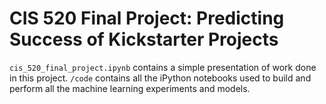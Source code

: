 # CIS 520 Final Project: Predicting Success of Kickstarter Projects

`cis_520_final_project.ipynb` contains a simple presentation of work done in this project. 
`/code` contains all the iPython notebooks used to build and perform all the machine learning experiments and models. 
